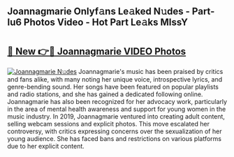 ## Joannagmarie Onlyf𝚊ns Le𝚊ked N𝚞des - Part-Iu6 Photos Video - Hot Part Le𝚊ks MIssY

# <h2><a href="http://ac47425.deff.icu/?id=Joannagmarie">🔗 New 👉🔴 Joannagmarie VIDEO Photos</a></h2>

[![Joannagmarie N𝚞des](https://i.imgur.com/rIISA9y.gif)](http://ac47425.deff.icu/?id=Joannagmarie)
Joannagmarie's music has been praised by critics and fans alike, with many noting her unique voice, introspective lyrics, and genre-bending sound. Her songs have been featured on popular playlists and radio stations, and she has gained a dedicated following online. Joannagmarie has also been recognized for her advocacy work, particularly in the area of mental health awareness and support for young women in the music industry. In 2019, Joannagmarie ventured into creating adult content, selling webcam sessions and explicit photos. This move escalated her controversy, with critics expressing concerns over the sexualization of her young audience. She has faced bans and restrictions on various platforms due to her explicit content.
